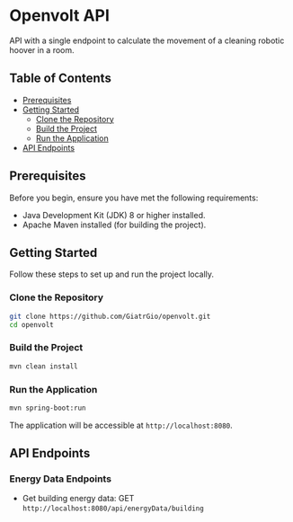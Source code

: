 # Openvolt API

API with a single endpoint to calculate the movement of a cleaning robotic hoover in a room.

## Table of Contents

- [Prerequisites](#prerequisites)
- [Getting Started](#getting-started)
    - [Clone the Repository](#clone-the-repository)
    - [Build the Project](#build-the-project)
    - [Run the Application](#run-the-application)
- [API Endpoints](#api-endpoints)

## Prerequisites

Before you begin, ensure you have met the following requirements:

- Java Development Kit (JDK) 8 or higher installed.
- Apache Maven installed (for building the project).

## Getting Started

Follow these steps to set up and run the project locally.

### Clone the Repository

```bash
git clone https://github.com/GiatrGio/openvolt.git
cd openvolt
```

### Build the Project

```bash
mvn clean install
```

### Run the Application

```bash
mvn spring-boot:run
```

The application will be accessible at `http://localhost:8080`.

## API Endpoints

### Energy Data Endpoints

- Get building energy data: GET `http://localhost:8080/api/energyData/building`